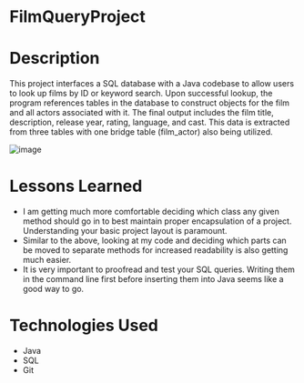 # FilmQueryProject

# Description
This project interfaces a SQL database with a Java codebase to allow users to look up films by ID or keyword search. Upon successful lookup, the program references tables in the database to construct objects for the film and all actors associated with it. The final output includes the film title, description, release year, rating, language, and cast. This data is extracted from three tables with one bridge table (film_actor) also being utilized.

![image](https://user-images.githubusercontent.com/112978206/205415736-2b2c3392-118c-4487-b654-1aa7a843350b.png)

# Lessons Learned
- I am getting much more comfortable deciding which class any given method should go in to best maintain proper encapsulation of a project. Understanding your basic project layout is paramount. 
- Similar to the above, looking at my code and deciding which parts can be moved to separate methods for increased readability is also getting much easier. 
- It is very important to proofread and test your SQL queries. Writing them in the command line first before inserting them into Java seems like a good way to go.

# Technologies Used
- Java
- SQL
- Git
